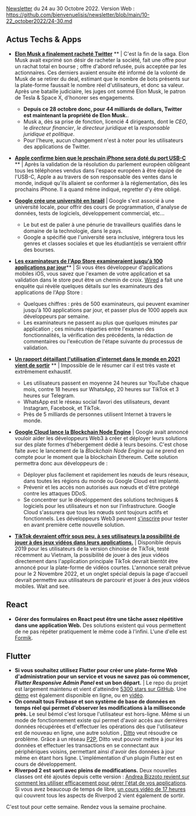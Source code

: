 [Newsletter](https://github.com/bienvenuelisis/newsletter) du 24 au 30 Octobre 2022.
Version Web : <https://github.com/bienvenuelisis/newsletter/blob/main/10-22_october2022/24-30.md>

## Actus Techs & Apps

- [**Elon Musk a finalement racheté Twitter**](https://kulturegeek.fr/news-268684/elon-musk-devient-proprietaire-twitter-licencie-dirigeants) ** | C'est la fin de la saga. Elon Musk avait exprimé son désir de racheter la société, fait une offre pour un rachat total en bourse ; offre d'abord refusée, puis acceptée par les actionnaires. Ces derniers avaient ensuite été informé de la volonté de Musk de se retirer du deal, estimant que le nombre de bots présents sur la plate-forme faussait le nombre réel d'utilisateurs, et donc sa valeur.
Après une bataille judiciaire, les juges ont sommé Elon Musk, le patron de Tesla & Space X, d'honorer ses engagements.
  - **Depuis ce 28 octobre donc, pour 44 milliards de dollars, Twitter est maintenant la propriété de Elon Musk.**.
  - Musk a, dès sa prise de fonction, licencié 4 dirigeants, dont le *CEO*, le *directeur financier*, *le directeur juridique* et la *responsable juridique et politique*.
  - Pour l'heure, aucun changement n'est à noter pour les utilisateurs des applications de Twitter.

- [**Apple confirme bien que le prochain iPhone sera doté du port USB-C**](https://www.theverge.com/2022/10/26/23423977/iphone-usb-c-eu-law-joswiak-confirms-compliance-lightning) ** | Après la validation de la résolution du parlement européen obligeant tous les téléphones vendus dans l'espace européen à être équipé de l'USB-C, Apple a au travers de son responsable des ventes dans le monde, indiqué qu'ils allaient se conformer à la réglementation, dès les prochains iPhone. Il a quand même indiqué, regretter d'y être obligé.

- [**Google crée une université en Israël**](https://www.reuters.com/technology/google-sets-up-high-tech-school-israeli-university-2022-10-24/) | Google s'est associé à une université locale, pour offrir des cours de programmation, d'analyse de données, tests de logiciels, développement commercial, etc...
  - Le but est de palier à une pénurie de travailleurs qualifiés dans le domaine de la technologie, dans le pays.
  - Google a spécifié que l'université sera inclusive, intégrera tous les genres et classes sociales et que les étudiant(e)s se verraient offrir des bourses.

- [**Les examinateurs de l'App Store examineraient jusqu'à 100 applications par jour**](https://www.wired.com/story/apples-app-store-review-fix-fails-placate-developers/)** | Si vous êtes développeur d'applications mobiles iOS, vous savez que l'examen de votre application et sa validation dans le store peut être un chemin de croix. [Wired](https://wired.com) a fait une enquête qui révèle quelques détails sur les examinateurs des applications de l'App Store :
  - Quelques chiffres : près de 500 examinateurs, qui peuvent examiner jusqu'à 100 applications par jour, et passer plus de 1000 appels aux développeurs par semaine.
  - Les examinateurs ne passent au plus que quelques minutes par application ; ces minutes réparties entre l'examen des fonctionnalités, la vérification des précédents, la rédaction de commentaires ou l'exécution de l'étape suivante du processus de validation.

- [**Un rapport détaillant l'utilisation d'internet dans le monde en 2021 vient de sortir**](https://wearesocial.com/fr/blog/2022/01/digital-2022-une-nouvelle-annee-de-croissance-exceptionnelle/) ** | Impossible de le résumer car il est très vaste et extrêmement exhaustif.
  - Les utilisateurs passent en moyenne 24 heures sur YouTube chaque mois, contre 18 heures sur WhatsApp, 20 heures sur TikTok et 3 heures sur Telegram.
  - WhatsApp est le réseau social favori des utilisateurs, devant Instagram, Facebook, et TikTok.
  - Près de 5 milliards de personnes utilisent Internet à travers le monde.

- [**Google Cloud lance la Blockchain Node Engine**](https://cloud.google.com/blog/products/infrastructure-modernization/introducing-blockchain-node-engine?hl=en) | Google avait annoncé vouloir aider les développeurs Web3 à créer et déployer leurs solutions sur des plate formes d'hébergement dédié à leurs besoins. C'est chose faite avec le lancement de la *Blockchain Node Engine* qui ne prend en compte pour le moment que la blockchain Ethereum. Cette solution permettra donc aux développeurs de :
  - Déployer plus facilement et rapidement les nœuds de leurs réseaux, dans toutes les régions du monde ou Google Cloud est implanté.
  - Prévenir et les accès non autorisés aux nœuds et d'être protégé contre les attaques DDoS.
  - Se concentrer sur le développement des solutions techniques & logiciels pour les utilisateurs et non sur l'infrastructure.
Google  Cloud s'assurera que tous les nœuds sont toujours actifs et fonctionnels.
Les développeurs Web3 peuvent [s'inscrire](https://inthecloud.withgoogle.com/su-web3-blockchain-node-engine/cs-bsm.html?_ga=2.48803808.-752270845.1665296110&_gl=1*skzon7*_ga*NzUyMjcwODQ1LjE2NjUyOTYxMTA.*_ga_WH2QY8WWF5*MTY2NzEzMTU2Ny4zLjEuMTY2NzEzMTc0Ni4wLjAuMA..) pour tester en avant première cette nouvelle solution.

- [**TikTok devraient offrir sous peu, à ses utilisateurs la possibilité de jouer à des jeux vidéos dans leurs applications.**](https://9to5mac.com/2022/10/27/tiktok-gaming-2/) | Disponible depuis 2019 pour les utilisateurs de la version chinoise de TikTok, testé récemment au Vietnam, la possibilité de jouer à des jeux vidéos directement dans l'application principale TikTok devrait bientôt être annoncé pour la plate-forme de vidéos courtes. L'annonce serait prévue pour le 2 Novembre 2022, et un onglet spécial depuis la page d'accueil devrait permettre aux utilisateurs de parcourir et jouer à des jeux vidéos mobiles. Wait and see.

## React

- **Gérer des formulaires en React peut être une tâche assez répétitive dans une application Web.**
Des solutions existent qui vous permettent de ne pas répéter pratiquement le même code à l'infini. L'une d'elle est [Formik](https://dev.to/franklin030601/dynamic-forms-with-formik-and-react-js-3no1).

## Flutter

- **Si vous souhaitez utilisez Flutter pour créer une plate-forme Web d'administration pour un service et vous ne savez pas où commencer, *Flutter Responsive Admin Panel* est un bon départ.** | Le repo du projet est largement maintenu et vient d'atteindre [5300 stars sur GitHub](https://github.com/abuanwar072/Flutter-Responsive-Admin-Panel-or-Dashboard). Une [démo](https://abuanwar072.github.io/Flutter-Responsive-Admin-Panel-or-Dashboard/#/) est également disponible en ligne, ou en [vidéo](https://www.youtube.com/watch?v=_uOgXpEHNbc).
- **On connaît tous Firebase et son système de base de données en temps réel qui permet d'observer les modifications à la milliseconde près.**  Le seul bémol c'est lorsque l'utilisateur est hors-ligne. Même si un mode de fonctionnement existe qui permet d'avoir accès aux dernières données récupérées et d'effectuer les opérations dès que l'utilisateur est de nouveau en ligne, une autre solution , [Ditto](https://www.ditto.live/) veut résoudre ce problème. Grâce à un réseau [P2P](https://fr.wikipedia.org/wiki/Pair-%C3%A0-pair), Ditto veut pouvoir mettre à jour les données et effectuer les transactions en se connectant aux périphériques voisins, permettant ainsi d'avoir des données à jour même en étant hors ligne.
L'implémentation d'un plugin Flutter est en cours de développement.
- **Riverpod 2 est sorti avec pleins de modifications.** Deux nouvelles classes ont été ajoutés depuis cette version : [Andrea Bizzoto revient sur comment les utiliser efficacement pour gérer l'état de vos applications](https://codewithandrea.com/articles/flutter-riverpod-async-notifier/).
Si vous avez beaucoup de temps de libre, [un cours vidéo de 17 heures](https://www.youtube.com/watch?app=desktop&v=vtGCteFYs4M&feature=youtu.be) qui couvrent tous les aspects de Riverpod 2 vient également de sortir.

C'est tout pour cette semaine. Rendez vous la semaine prochaine.

